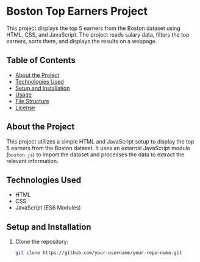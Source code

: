 # Boston Top Earners Project

This project displays the top 5 earners from the Boston dataset using HTML, CSS, and JavaScript. The project reads salary data, filters the top earners, sorts them, and displays the results on a webpage.

## Table of Contents

- [About the Project](#about-the-project)
- [Technologies Used](#technologies-used)
- [Setup and Installation](#setup-and-installation)
- [Usage](#usage)
- [File Structure](#file-structure)
- [License](#license)

## About the Project

This project utilizes a simple HTML and JavaScript setup to display the top 5 earners from the Boston dataset. It uses an external JavaScript module (`boston.js`) to import the dataset and processes the data to extract the relevant information.

## Technologies Used

- HTML
- CSS
- JavaScript (ES6 Modules)

## Setup and Installation

1. Clone the repository:
   ```bash
   git clone https://github.com/your-username/your-repo-name.git
